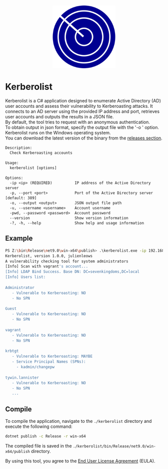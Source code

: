<p align="center">
  <img src="logo.png" width="200" />
</p>

# Kerberolist
Kerberolist is a C# application designed to enumerate Active Directory (AD) user accounts and assess their 
vulnerability to Kerberoasting attacks. It connects to an AD server using the provided IP address and port, 
retrieves user accounts and outputs the results in a JSON file.  
By default, the tool tries to request with an anonymous authentication.  
To obtain output in json format, specify the output file with the '-o <file>' option.
Kerberolist runs on the Windows operating system.  
You can download the latest version of the binary from the [releases section](https://github.com/julienleows/kerberolist/releases).

```text
Description:
  Check Kerberoasting accounts

Usage:
  kerberolist [options]

Options:
  -ip <ip> (REQUIRED)          IP address of the Active Directory server
  -p, --port <port>            Port of the Active Directory server [default: 389]
  -o, --output <output>        JSON output file path
  -u, --username <username>    Account username
  -pwd, --password <password>  Account password
  --version                    Show version information
  -?, -h, --help               Show help and usage information
```

## Example
```bash
PS Z:\bin\Release\net9.0\win-x64\publish> .\kerberolist.exe -ip 192.168.1.13 -u admin -pwd strongpassword -o user.json
Kerberolist, version 1.0.0, julienleows
A vulnerability checking tool for system administrators
[Info] Scan with vagrant's account...
[Info] LDAP Bind Success. Base DN: DC=sevenkingdoms,DC=local
[Info] Users list:

Administrator
   - Vulnerable to Kerberoasting: NO
   - No SPN

Guest
   - Vulnerable to Kerberoasting: NO
   - No SPN

vagrant
   - Vulnerable to Kerberoasting: NO
   - No SPN

krbtgt
   - Vulnerable to Kerberoasting: MAYBE
   - Service Principal Names (SPNs):
     - kadmin/changepw

tywin.lannister
   - Vulnerable to Kerberoasting: NO
   - No SPN
   ...
```

## Compile
To compile the application, navigate to the `./kerberolist` directory and execute the following command:
```bash
dotnet publish -c Release -r win-x64
```  
The compiled file is saved in the `./kerberolist/bin/Release/net9.0/win-x64/publish` directory.

By using this tool, you agree to the [End User License Agreement](EULA.md) (EULA).